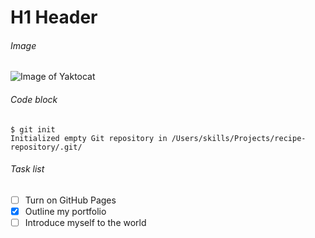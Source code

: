 # H1 Header

###### Image
![Image of Yaktocat](https://octodex.github.com/images/yaktocat.png)

###### Code block
```
$ git init
Initialized empty Git repository in /Users/skills/Projects/recipe-repository/.git/
```

###### Task list
- [ ] Turn on GitHub Pages
- [x] Outline my portfolio
- [ ] Introduce myself to the world
